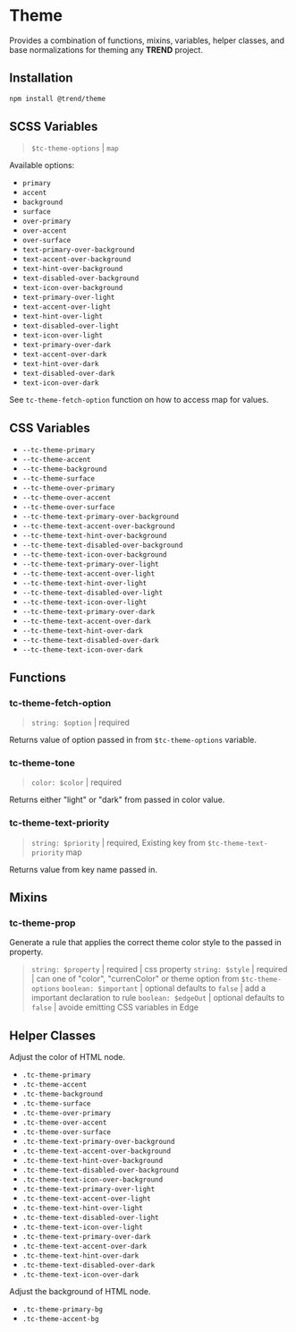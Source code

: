# Theme

Provides a combination of functions, mixins, variables, helper classes, and base normalizations for theming any **TREND** project.

## Installation

```bash
npm install @trend/theme
```

## SCSS Variables

> `$tc-theme-options` | `map`

Available options:

- `primary`
- `accent`
- `background`
- `surface`
- `over-primary`
- `over-accent`
- `over-surface`
- `text-primary-over-background`
- `text-accent-over-background`
- `text-hint-over-background`
- `text-disabled-over-background`
- `text-icon-over-background`
- `text-primary-over-light`
- `text-accent-over-light`
- `text-hint-over-light`
- `text-disabled-over-light`
- `text-icon-over-light`
- `text-primary-over-dark`
- `text-accent-over-dark`
- `text-hint-over-dark`
- `text-disabled-over-dark`
- `text-icon-over-dark`

See `tc-theme-fetch-option` function on how to access map for values.

## CSS Variables

- `--tc-theme-primary`
- `--tc-theme-accent`
- `--tc-theme-background`
- `--tc-theme-surface`
- `--tc-theme-over-primary`
- `--tc-theme-over-accent`
- `--tc-theme-over-surface`
- `--tc-theme-text-primary-over-background`
- `--tc-theme-text-accent-over-background`
- `--tc-theme-text-hint-over-background`
- `--tc-theme-text-disabled-over-background`
- `--tc-theme-text-icon-over-background`
- `--tc-theme-text-primary-over-light`
- `--tc-theme-text-accent-over-light`
- `--tc-theme-text-hint-over-light`
- `--tc-theme-text-disabled-over-light`
- `--tc-theme-text-icon-over-light`
- `--tc-theme-text-primary-over-dark`
- `--tc-theme-text-accent-over-dark`
- `--tc-theme-text-hint-over-dark`
- `--tc-theme-text-disabled-over-dark`
- `--tc-theme-text-icon-over-dark`

## Functions

### tc-theme-fetch-option

> `string: $option` | required

Returns value of option passed in from `$tc-theme-options` variable.

### tc-theme-tone

> `color: $color` | required

Returns either "light" or "dark" from passed in color value.

### tc-theme-text-priority

> `string: $priority` | required, Existing key from `$tc-theme-text-priority` map

Returns value from key name passed in.

## Mixins

### tc-theme-prop

Generate a rule that applies the correct theme color style to the passed in property.

> `string: $property` | required | css property
> `string: $style` | required | can one of "color", "currenColor" or theme option from `$tc-theme-options`
> `boolean: $important` | optional defaults to `false` | add a important declaration to rule
> `boolean: $edgeOut` | optional defaults to `false` | avoide emitting CSS variables in Edge

## Helper Classes

Adjust the color of HTML node.

- `.tc-theme-primary`
- `.tc-theme-accent`
- `.tc-theme-background`
- `.tc-theme-surface`
- `.tc-theme-over-primary`
- `.tc-theme-over-accent`
- `.tc-theme-over-surface`
- `.tc-theme-text-primary-over-background`
- `.tc-theme-text-accent-over-background`
- `.tc-theme-text-hint-over-background`
- `.tc-theme-text-disabled-over-background`
- `.tc-theme-text-icon-over-background`
- `.tc-theme-text-primary-over-light`
- `.tc-theme-text-accent-over-light`
- `.tc-theme-text-hint-over-light`
- `.tc-theme-text-disabled-over-light`
- `.tc-theme-text-icon-over-light`
- `.tc-theme-text-primary-over-dark`
- `.tc-theme-text-accent-over-dark`
- `.tc-theme-text-hint-over-dark`
- `.tc-theme-text-disabled-over-dark`
- `.tc-theme-text-icon-over-dark`

Adjust the background of HTML node.

- `.tc-theme-primary-bg`
- `.tc-theme-accent-bg`
